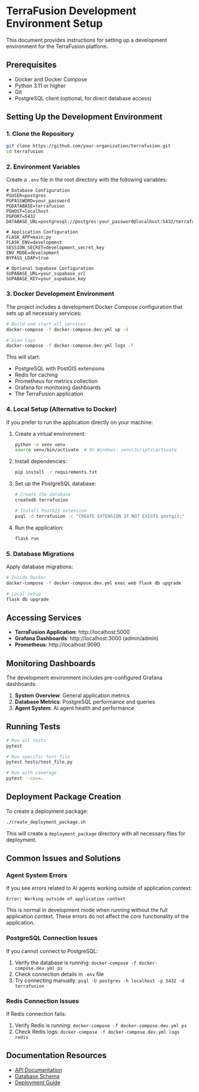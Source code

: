 # TerraFusion Development Environment Setup

This document provides instructions for setting up a development environment for the TerraFusion platform.

## Prerequisites

- Docker and Docker Compose
- Python 3.11 or higher
- Git
- PostgreSQL client (optional, for direct database access)

## Setting Up the Development Environment

### 1. Clone the Repository

```bash
git clone https://github.com/your-organization/terrafusion.git
cd terrafusion
```

### 2. Environment Variables

Create a `.env` file in the root directory with the following variables:

```
# Database Configuration
PGUSER=postgres
PGPASSWORD=your_password
PGDATABASE=terrafusion
PGHOST=localhost
PGPORT=5432
DATABASE_URL=postgresql://postgres:your_password@localhost:5432/terrafusion

# Application Configuration
FLASK_APP=main.py
FLASK_ENV=development
SESSION_SECRET=development_secret_key
ENV_MODE=development
BYPASS_LDAP=true

# Optional Supabase Configuration
SUPABASE_URL=your_supabase_url
SUPABASE_KEY=your_supabase_key
```

### 3. Docker Development Environment

The project includes a development Docker Compose configuration that sets up all necessary services:

```bash
# Build and start all services
docker-compose -f docker-compose.dev.yml up -d

# View logs
docker-compose -f docker-compose.dev.yml logs -f
```

This will start:
- PostgreSQL with PostGIS extensions
- Redis for caching
- Prometheus for metrics collection
- Grafana for monitoring dashboards
- The TerraFusion application

### 4. Local Setup (Alternative to Docker)

If you prefer to run the application directly on your machine:

1. Create a virtual environment:
   ```bash
   python -m venv venv
   source venv/bin/activate  # On Windows: venv\Scripts\activate
   ```

2. Install dependencies:
   ```bash
   pip install -r requirements.txt
   ```

3. Set up the PostgreSQL database:
   ```bash
   # Create the database
   createdb terrafusion

   # Install PostGIS extension
   psql -d terrafusion -c "CREATE EXTENSION IF NOT EXISTS postgis;"
   ```

4. Run the application:
   ```bash
   flask run
   ```

### 5. Database Migrations

Apply database migrations:

```bash
# Inside Docker
docker-compose -f docker-compose.dev.yml exec web flask db upgrade

# Local setup
flask db upgrade
```

## Accessing Services

- **TerraFusion Application**: http://localhost:5000
- **Grafana Dashboards**: http://localhost:3000 (admin/admin)
- **Prometheus**: http://localhost:9090

## Monitoring Dashboards

The development environment includes pre-configured Grafana dashboards:

1. **System Overview**: General application metrics
2. **Database Metrics**: PostgreSQL performance and queries
3. **Agent System**: AI agent health and performance

## Running Tests

```bash
# Run all tests
pytest

# Run specific test file
pytest tests/test_file.py

# Run with coverage
pytest --cov=.
```

## Deployment Package Creation

To create a deployment package:

```bash
./create_deployment_package.sh
```

This will create a `deployment_package` directory with all necessary files for deployment.

## Common Issues and Solutions

### Agent System Errors

If you see errors related to AI agents working outside of application context:

```
Error: Working outside of application context
```

This is normal in development mode when running without the full application context. These errors do not affect the core functionality of the application.

### PostgreSQL Connection Issues

If you cannot connect to PostgreSQL:

1. Verify the database is running: `docker-compose -f docker-compose.dev.yml ps`
2. Check connection details in `.env` file
3. Try connecting manually: `psql -U postgres -h localhost -p 5432 -d terrafusion`

### Redis Connection Issues

If Redis connection fails:

1. Verify Redis is running: `docker-compose -f docker-compose.dev.yml ps`
2. Check Redis logs: `docker-compose -f docker-compose.dev.yml logs redis`

## Documentation Resources

- [API Documentation](./docs/API.md)
- [Database Schema](./docs/DATABASE_SCHEMA.md)
- [Deployment Guide](./DEPLOYMENT_GUIDE.md)